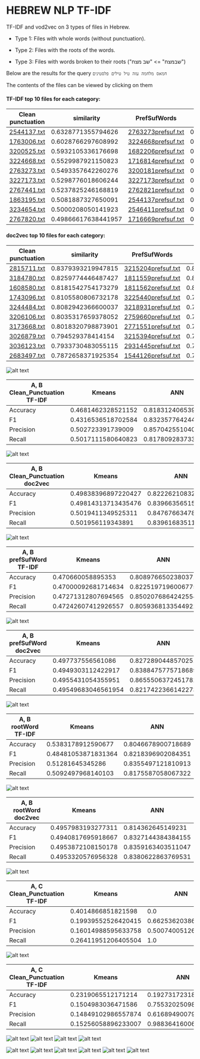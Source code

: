 # HEBREW NLP TF-IDF

TF-IDF and vod2vec on 3 types of files in Hebrew.

* Type 1: Files with whole words (without punctuation).

* Type 2: Files with the roots of the words.

* Type 3: Files with words broken to their roots ("שבמצח" => "שב מצח")

Below are the results for the query
`חמאס מלחמה עזה טיל טילים פלסטינים`

The contents of the files can be viewed by clicking on them

#### TF-IDF top 10 files for each category:

|**Clean punctuation**| similarity |**PrefSufWords**| similarity |**RootWord**| similarity |
| ------------- | ------------- | ------------- | ------------- |------------- | ------------- |
| [2544137.txt](docs/Clean_Punctuation/2544137.txt)|0.6328771355794626| [2763273prefsuf.txt](docs/Clean_Punctuation/2763273.txt)|0.2369911739213888|[2516532root.txt](docs/Clean_Punctuation/2516532.txt)|0.25789237861633374|
| [1763006.txt](docs/Clean_Punctuation/1763006.txt)|0.6028766297608992| [3224668prefsuf.txt](docs/Clean_Punctuation/3224668.txt)|0.2360844896168185|[1763006root.txt](docs/Clean_Punctuation/1763006.txt)|0.25522720092802675|
| [3200525.txt](docs/Clean_Punctuation/3200525.txt)|0.5932105336176698| [1682206prefsuf.txt](docs/Clean_Punctuation/1682206.txt)|0.23207942157980932|[2763273root.txt](docs/Clean_Punctuation/2763273.txt)|0.24829179106946508|
| [3224668.txt](docs/Clean_Punctuation/3224668.txt)|0.5529987921150823| [1716814prefsuf.txt](docs/Clean_Punctuation/1716814.txt)|0.21486838009209142|[2764728root.txt](docs/Clean_Punctuation/2764728.txt)|0.24366686574589502|
| [2763273.txt](docs/Clean_Punctuation/2763273.txt)|0.5493357642260276| [3200181prefsuf.txt](docs/Clean_Punctuation/3200181.txt)|0.2141802599463245|[3224668root.txt](docs/Clean_Punctuation/3224668.txt)|0.23987286401430108|
| [3227173.txt](docs/Clean_Punctuation/3227173.txt)|0.5298776018606244| [3227173prefsuf.txt](docs/Clean_Punctuation/3227173.txt)|0.21406999200178278|[2589060root.txt](docs/Clean_Punctuation/2589060.txt)|0.23731395822517332|
| [2767441.txt](docs/Clean_Punctuation/2767441.txt)|0.5237825246168819| [2762821prefsuf.txt](docs/Clean_Punctuation/2762821.txt)|0.2089475380770338|[3044679root.txt](docs/Clean_Punctuation/3044679.txt)|0.2358677035792669|
| [1863195.txt](docs/Clean_Punctuation/1863195.txt)|0.5081887327650091| [2544137prefsuf.txt](docs/Clean_Punctuation/2544137.txt)|0.20859923531448055|[3234654root.txt](docs/Clean_Punctuation/3234654.txt)|0.23536472642344508|
| [3234654.txt](docs/Clean_Punctuation/3234654.txt)|0.5000208050141923| [2546411prefsuf.txt](docs/Clean_Punctuation/2546411.txt)|0.207481033009436|[3200181root.txt](docs/Clean_Punctuation/3200181.txt)|0.23139911815232295|
| [2767820.txt](docs/Clean_Punctuation/2767820.txt)|0.49866617638441957| [1716669prefsuf.txt](docs/Clean_Punctuation/1716669.txt)|0.20698391367803537|[1716814root.txt](docs/Clean_Punctuation/1716814.txt)|0.22784591716399072|



#### doc2vec top 10 files for each category:

|**Clean punctuation**| similarity |**PrefSufWords**| similarity |**RootWord**| similarity |
| ------------- | ------------- | ------------- | ------------- |------------- | ------------- |
| [2815711.txt](docs/Clean_Punctuation/2815711.txt)|0.8379393219947815 | [3215204prefsuf.txt](docs/Clean_Punctuation/3215204.txt)|0.8451696634292603| [2654951root.txt](docs/Clean_Punctuation/2654951.txt)|0.8426624536514282|
| [3184780.txt](docs/Clean_Punctuation/3184780.txt)|0.8259774446487427 | [1811559prefsuf.txt](docs/Clean_Punctuation/1811559.txt)|0.8209106922149658| [3204941root.txt](docs/Clean_Punctuation/3204941.txt)|0.8411526679992676|
| [1608580.txt](docs/Clean_Punctuation/1608580.txt)|0.8181542754173279 | [1811562prefsuf.txt](docs/Clean_Punctuation/1811562.txt)|0.8071666955947876| [1811562root.txt](docs/Clean_Punctuation/1811562.txt)|0.814696192741394|
| [1743096.txt](docs/Clean_Punctuation/1743096.txt)|0.8105580806732178 | [3225440prefsuf.txt](docs/Clean_Punctuation/3225440.txt)|0.7961132526397705| [1853284root.txt](docs/Clean_Punctuation/1853284.txt)|0.8077710866928101|
| [3244484.txt](docs/Clean_Punctuation/3244484.txt)|0.8082942366600037 | [3218931prefsuf.txt](docs/Clean_Punctuation/3218931.txt)|0.7953389286994934| [2649467root.txt](docs/Clean_Punctuation/2649467.txt)|0.8067579865455627|
| [3206106.txt](docs/Clean_Punctuation/3206106.txt)|0.8035317659378052 | [2759660prefsuf.txt](docs/Clean_Punctuation/2759660.txt)|0.7943722605705261| [3164207root.txt](docs/Clean_Punctuation/3164207.txt)|0.79481041431427|
| [3173668.txt](docs/Clean_Punctuation/3173668.txt)|0.8018320798873901 | [2771551prefsuf.txt](docs/Clean_Punctuation/2771551.txt)|0.7932097315788269| [3125850root.txt](docs/Clean_Punctuation/3125850.txt)|0.7935506105422974|
| [3026879.txt](docs/Clean_Punctuation/3026879.txt)|0.794529378414154|  [3215394prefsuf.txt](docs/Clean_Punctuation/3215394.txt)|0.7927966713905334| [3173668root.txt](docs/Clean_Punctuation/3173668.txt)|0.7855309844017029|
| [3036123.txt](docs/Clean_Punctuation/3036123.txt)|0.7933730483055115 | [2931445prefsuf.txt](docs/Clean_Punctuation/2931445.txt)|0.7896900773048401| [1811559root.txt](docs/Clean_Punctuation/1811559.txt)|0.7811357975006104|
| [2683497.txt](docs/Clean_Punctuation/2683497.txt)|0.7872658371925354 | [1544126prefsuf.txt](docs/Clean_Punctuation/1544126.txt)|0.7872987389564514| [3209043root.txt](docs/Clean_Punctuation/3209043.txt)|0.776106595993042|



![alt text](plots/A,%20B%20Clean_Punctuation%20TF-IDF.png)

| A, B Clean_Punctuation TF-IDF | Kmeans | ANN | 
| ------------- | ------------- | ------------- |
Accuracy | 0.4681462328521152 | 0.818312406539917 |
F1 | 0.4316536518702584 | 0.8323577642440796 |
Precision | 0.502723391739009 | 0.8570425510406494 |
Recall | 0.5017111580640823 | 0.8178092837333679 |

![alt text](plots/A,%20B%20Clean_Punctuation%20doc2vec.png)

| A, B Clean_Punctuation doc2vec | Kmeans | ANN | 
| ------------- | ------------- | ------------- |
Accuracy | 0.49838396897220427 | 0.8222621083259583 |
F1 | 0.49814313713435476 | 0.839663565158844 |
Precision | 0.5019411349525311 | 0.8476766347885132 |
Recall | 0.501956119343891 | 0.8396168351173401 |

![alt text](plots/A,%20B%20prefSufWord%20TF-IDF.png)

| A, B prefSufWord  TF-IDF | Kmeans | ANN | 
| ------------- | ------------- | ------------- |
Accuracy | 0.470660058895353 | 0.8089766502380371  |
F1 | 0.47000092681714634 | 0.8225197196006775  |
Precision | 0.47271312807694565 | 0.8502076864242554  |
Recall | 0.47242607412926557 | 0.8059368133544922  |

![alt text](plots/A,%20B%20prefSufWord%20doc2vec.png)

| A, B prefSufWord  doc2vec | Kmeans | ANN | 
| ------------- | ------------- | ------------- |
Accuracy | 0.497737556561086 | 0.8272890448570251 |
F1 | 0.4949303112422917 | 0.8388475775718689 |
Precision | 0.4955431054355951 | 0.8655506372451782 |
Recall | 0.49549683046561954 | 0.8217422366142273 |

![alt text](plots/A,%20B%20rootWord%20TF-IDF.png)

| A, B rootWord TF-IDF| Kmeans | ANN | 
| ------------- | ------------- | ------------- |
Accuracy | 0.5383178912590677  | 0.8046678900718689  |
F1 | 0.48481053871831364  | 0.8218396902084351  |
Precision | 0.51281645345286  | 0.8355497121810913  |
Recall | 0.5092497968140103  | 0.8175587058067322  |

![alt text](plots/A,%20B%20rootWord%20doc2vec.png)

| A, B rootWord doc2vec | Kmeans | ANN | 
| ------------- | ------------- | ------------- |
Accuracy | 0.4957983193277311 | 0.814362645149231 |
F1 | 0.4940817695918667 | 0.8327144384384155 |
Precision | 0.4953872108150178 | 0.8359163403511047 |
Recall | 0.4953320576956328 | 0.8380622863769531 |

![alt text](plots/A,%20C%20Clean_Punctuation%20TF-IDF.png)

| A, C Clean_Punctuation TF-IDF | Kmeans | ANN | 
| ------------- | ------------- | ------------- |
Accuracy | 0.4014866851821598 | 0.0|
F1 | 0.19939552526420415 | 0.6625362038612366 |
Precision | 0.16014988595633758 | 0.5007400512695312 |
Recall | 0.26411951206405504 | 1.0 |

![alt text](plots/A,%20C%20Clean_Punctuation%20doc2vec.png)

| A, C Clean_Punctuation TF-IDF | Kmeans | ANN | 
| ------------- | ------------- | ------------- |
Accuracy | 0.2319065512171214 | 0.19273172318935394 |
F1 | 0.1504983036471586 | 0.7553202509880066 |
Precision | 0.14849102986557874 | 0.6168949007987976 |
Recall | 0.15256058896233007 | 0.9883641600608826 |

![alt text](plots/A,%20C%20prefSufWord%20TF-IDF.png)
![alt text](plots/A,%20C%20prefSufWord%20doc2vec.png)
![alt text](plots/A,%20C%20rootWord%20TF-IDF.png)
![alt text](plots/A,%20C%20rootWord%20doc2vec.png)

![alt text](plots/C,%20B%20Clean_Punctuation%20TF-IDF.png)
![alt text](plots/C,%20B%20Clean_Punctuation%20doc2vec.png)
![alt text](plots/C,%20B%20prefSufWord%20TF-IDF.png)
![alt text](plots/C,%20B%20prefSufWord%20doc2vec.png)
![alt text](plots/C,%20B%20rootWord%20TF-IDF.png)
![alt text](plots/C,%20B%20rootWord%20doc2vec.png)







